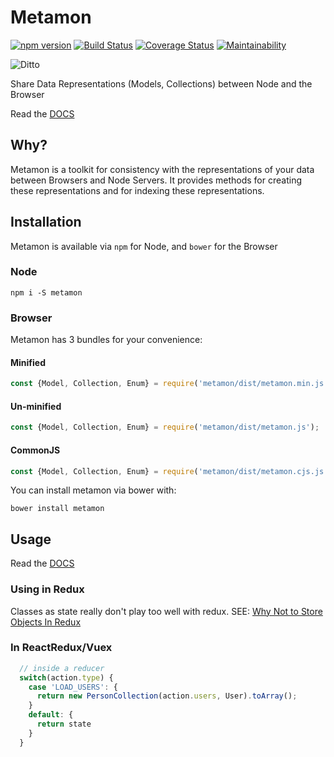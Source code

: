 Metamon
======

[![npm version](https://badge.fury.io/js/metamon.svg)](https://badge.fury.io/js/metamon) [![Build Status](https://travis-ci.org/JustinBeaudry/metamon.svg?branch=master)](https://travis-ci.org/JustinBeaudry/metamon) [![Coverage Status](https://coveralls.io/repos/github/JustinBeaudry/metamon/badge.svg?branch=master)](https://coveralls.io/github/JustinBeaudry/metamon?branch=master) [![Maintainability](https://api.codeclimate.com/v1/badges/8573b69add63f7c41c66/maintainability)](https://codeclimate.com/github/JustinBeaudry/metamon/maintainability)

![Ditto](https://media.giphy.com/media/uQZTgSuGZMTHG/giphy.gif)

Share Data Representations (Models, Collections) between Node and the Browser

Read the [DOCS](https://justinbeaudry.github.io/metamon/)

## Why?

Metamon is a toolkit for consistency with the representations of your data between Browsers and Node Servers. It provides methods for creating these
representations and for indexing these representations.

## Installation

Metamon is available via `npm` for Node, and `bower` for the Browser

### Node
```shell
npm i -S metamon
```

### Browser
Metamon has 3 bundles for your convenience:

#### Minified
```javascript
const {Model, Collection, Enum} = require('metamon/dist/metamon.min.js');
```

#### Un-minified
```javascript
const {Model, Collection, Enum} = require('metamon/dist/metamon.js');
```

#### CommonJS
```javascript
const {Model, Collection, Enum} = require('metamon/dist/metamon.cjs.js');
```

You can install metamon via bower with:
```shell
bower install metamon
```

## Usage

Read the [DOCS](https://justinbeaudry.github.io/metamon/)

### Using in Redux

Classes as state really don't play too well with redux. SEE: [Why Not to Store Objects In Redux](https://medium.com/collaborne-engineering/why-not-to-store-objects-in-redux-7f41243020fc) 

### In ReactRedux/Vuex
```javascript
  // inside a reducer
  switch(action.type) {
    case 'LOAD_USERS': {
      return new PersonCollection(action.users, User).toArray(); 
    }
    default: {
      return state
    }
  }
``` 
